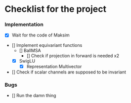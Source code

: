 # Checklist for the project
### Implementation
 - [x] Wait for the code of Maksim
 - [] Implement equivariant functions
    - [] BallMSA
        - [] Check if projection in forward is needed x2
    - [x] SwigLU
        - [x] Representation Multivector
 - [] Check if scalar channels are supposed to be invariant
### Bugs
 - [] Run the damn thing
